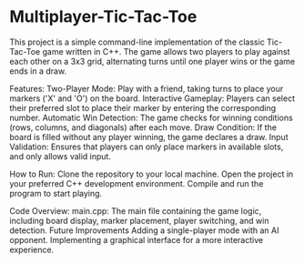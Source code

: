 # Multiplayer-Tic-Tac-Toe
This project is a simple command-line implementation of the classic Tic-Tac-Toe game written in C++. The game allows two players to play against each other on a 3x3 grid, alternating turns until one player wins or the game ends in a draw.

Features:
Two-Player Mode: Play with a friend, taking turns to place your markers ('X' and 'O') on the board.
Interactive Gameplay: Players can select their preferred slot to place their marker by entering the corresponding number.
Automatic Win Detection: The game checks for winning conditions (rows, columns, and diagonals) after each move.
Draw Condition: If the board is filled without any player winning, the game declares a draw.
Input Validation: Ensures that players can only place markers in available slots, and only allows valid input.

How to Run:
Clone the repository to your local machine.
Open the project in your preferred C++ development environment.
Compile and run the program to start playing.

Code Overview:
main.cpp: The main file containing the game logic, including board display, marker placement, player switching, and win detection.
Future Improvements
Adding a single-player mode with an AI opponent.
Implementing a graphical interface for a more interactive experience.
